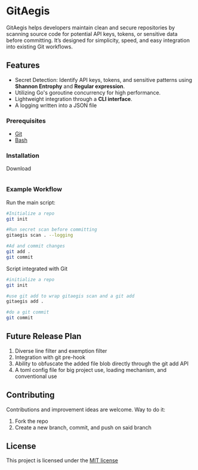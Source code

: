 # GitAegis

GitAegis helps developers maintain clean and secure repositories by scanning source code for potential API keys, tokens, or sensitive data before committing.
It’s designed for simplicity, speed, and easy integration into existing Git workflows.
## Features
- Secret Detection: Identify API keys, tokens, and sensitive patterns using **Shannon Entrophy** and **Regular expression**.
- Utilizing Go's  goroutine concurrency for high performance.
- Lightweight integration through a **CLI interface**.
- A logging written into a JSON file


### Prerequisites

- [Git](https://git-scm.com/)
- [Bash](https://en.wikipedia.org/wiki/Bash_(Unix_shell))

### Installation

Download

```bash
```

### Example Workflow

Run the main script:

```bash
#Initialize a repo
git init

#Run secret scan before committing
gitaegis scan . --logging

#Ad and commit changes
git add . 
git commit
```
Script integrated with Git
```bash
#initialize a repo
git init

#use git add to wrap gitaegis scan and a git add
gitaegis add . 

#do a git commit
git commit
```

## Future Release Plan
1. Diverse line filter and exemption filter
2. Integration with git pre-hook
3. Ability to obfuscate the added file blob directly through the git add API
4. A toml config file for big project use, loading mechanism, and conventional use

## Contributing
Contributions and improvement ideas are welcome.
Way to do it: 
1. Fork the repo
2. Create a new branch, commit, and push on said branch

## License
This project is licensed under the [MIT license](LICENSE)
